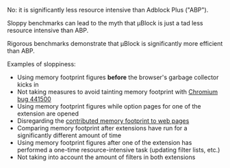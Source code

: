 No: it is significantly less resource intensive than Adblock Plus ("ABP").

Sloppy benchmarks can lead to the myth that µBlock is just a tad less resource intensive than ABP.

Rigorous benchmarks demonstrate that µBlock is significantly more efficient than ABP.

Examples of sloppiness:

- Using memory footprint figures **before** the browser's garbage collector kicks in
- Not taking measures to avoid tainting memory footprint with [Chromium bug 441500](https://code.google.com/p/chromium/issues/detail?id=441500)
- Using memory footprint figures while option pages for one of the extension are opened
- Disregarding the [contributed memory footprint to web pages](https://github.com/gorhill/uBlock/wiki/Contributed-memory-usage:-benchmarks-over-time)
- Comparing memory footprint after extensions have run for a significantly different amount of time
- Using memory footprint figures after one of the extension has performed a one-time resource-intensive task (updating filter lists, etc.)
- Not taking into account the amount of filters in both extensions